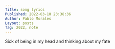 ```yaml
---
Title: song lyrics
Published: 2022-03-10 23:38:36
Author: Pablo Morales
Layout: posts
Tag: 2022, note
---
```

Sick of being in my head and thinking about my fate